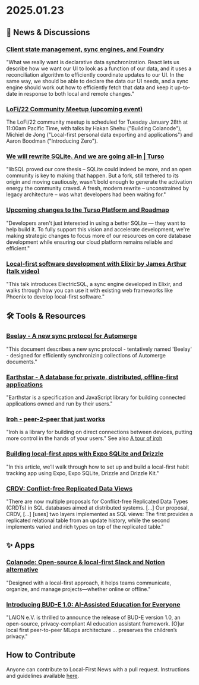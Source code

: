 # 2025.01.23

## 📰 News & Discussions

### [Client state management, sync engines, and Foundry](https://bobbyfidz.tech/posts/client-state-management)
"What we really want is declarative data synchronization. React lets us describe how we want our UI to look as a function of our data, and it uses a reconciliation algorithm to efficiently coordinate updates to our UI. In the same way, we should be able to declare the data our UI needs, and a sync engine should work out how to efficiently fetch that data and keep it up-to-date in response to both local and remote changes."

### [LoFi/22 Community Meetup (upcoming event)](https://discord.gg/VyzFBZE6?event=1312983350033780807)
The LoFi/22 community meetup is scheduled for Tuesday January 28th at 11:00am Pacific Time, with talks by Hakan Shehu ("Building Colanode"), Michiel de Jong ("Local-first personal data exporting and applications") and Aaron Boodman ("Introducing Zero").

### [We will rewrite SQLite. And we are going all-in | Turso](https://turso.tech/blog/we-will-rewrite-sqlite-and-we-are-going-all-in)
"libSQL proved our core thesis – SQLite could indeed be more, and an open community is key to making that happen. But a fork, still tethered to its origin and moving cautiously, wasn't bold enough to generate the activation energy the community craved. A fresh, modern rewrite – unconstrained by legacy architecture – was what developers had been waiting for."

### [Upcoming changes to the Turso Platform and Roadmap](https://turso.tech/blog/upcoming-changes-to-the-turso-platform-and-roadmap)
"Developers aren't just interested in using a better SQLite — they want to help build it. To fully support this vision and accelerate development, we're making strategic changes to focus more of our resources on core database development while ensuring our cloud platform remains reliable and efficient."

### [Local-first software development with Elixir by James Arthur (talk video)](https://www.youtube.com/watch?v=tLJNO9H9AWc&t=210s)
"This talk introduces ElectricSQL, a sync engine developed in Elixir, and walks through how you can use it with existing web frameworks like Phoenix to develop local-first software."


## 🛠️ Tools & Resources

### [Beelay - A new sync protocol for Automerge](https://github.com/automerge/beelay/blob/main/docs/protocol.md)
"This document describes a new sync protocol - tentatively named 'Beelay' - designed for efficiently synchronizing collections of Automerge documents."

### [Earthstar - A database for private, distributed, offline-first applications](https://earthstar-project.org/)
"Earthstar is a specification and JavaScript library for building connected applications owned and run by their users."

### [Iroh - peer-2-peer that just works](https://www.iroh.computer/)
"Iroh is a library for building on direct connections between devices, putting more control in the hands of your users." See also [A tour of iroh](https://www.reddit.com/r/rust/comments/1i3u2ld/a_tour_of_iroh/)

### [Building local-first apps with Expo SQLite and Drizzle](https://israataha.com/blog/build-local-first-app-with-expo-sqlite-and-drizzle/)
"In this article, we’ll walk through how to set up and build a local-first habit tracking app using Expo, Expo SQLite, Drizzle and Drizzle Kit."

### [CRDV: Conflict-free Replicated Data Views](https://nuno-faria.github.io/papers/crdv.pdf)
"There are now multiple proposals for Conflict-free Replicated Data Types (CRDTs) in SQL databases aimed at distributed systems. [...] Our proposal, CRDV, [...] [uses] two layers implemented as SQL views: The first provides a replicated relational table from an update history, while the second implements varied and rich types on top of the replicated table."


## ✨ Apps

### [Colanode: Open-source & local-first Slack and Notion alternative](https://colanode.com/)
"Designed with a local-first approach, it helps teams communicate, organize, and manage projects—whether online or offline."

### [Introducing BUD-E 1.0: AI-Assisted Education for Everyone](https://www.intel.com/content/www/us/en/developer/articles/technical/bud-e-ai-assisted-education-for-all.html)
"LAION e.V. is thrilled to announce the release of BUD-E version 1.0, an open-source, privacy-compliant AI education assistant framework. [O]ur local first peer-to-peer MLops architecture ... preserves the children’s privacy."


## How to Contribute
Anyone can contribute to Local-First News with a pull request. Instructions and guidelines available [here](https://github.com/localfirstnews/localfirstnews).

